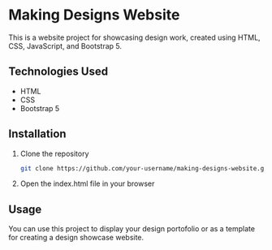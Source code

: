 # Making Designs Website

This is a website project for showcasing design work, created using HTML, CSS, JavaScript, and Bootstrap 5.

## Technologies Used

- HTML
- CSS
- Bootstrap 5

## Installation

1. Clone the repository
   ```sh
   git clone https://github.com/your-username/making-designs-website.git

2. Open the index.html file in your browser

## Usage

You can use this project to display your design portofolio or as a template for creating a design showcase website.
